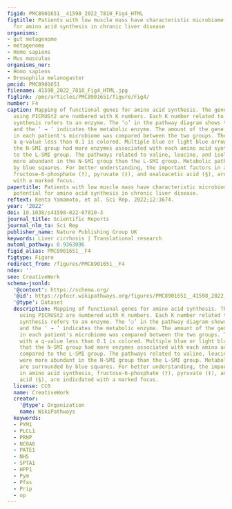 ```yaml
---
figid: PMC8901651__41598_2022_7810_Fig4_HTML
figtitle: Patients with low muscle mass have characteristic microbiome with low potential
  for amino acid synthesis in chronic liver disease
organisms:
- gut metagenome
- metagenome
- Homo sapiens
- Mus musculus
organisms_ner:
- Homo sapiens
- Drosophila melanogaster
pmcid: PMC8901651
filename: 41598_2022_7810_Fig4_HTML.jpg
figlink: /pmc/articles/PMC8901651/figure/Fig4/
number: F4
caption: Mapping of functional genes for amino acid synthesis. The genes predicted
  using PICRUSt2 are numbered with K numbers. Each K number related to amino acid
  synthesis refers to an enzyme. The ‘○’ in the pathway diagram shows the metabolite,
  and the ‘ → ’ indicates the metabolic enzyme. The amount of the gene for the enzyme
  in each patient's microbiome was compared between the two groups. The pathway with
  a q-value less than 0.1 is colored. Multiple blue or light blue arrows show that
  the N-SMI group had more enzymes associated with each amino acid synthesis compared
  to the L-SMI group. The pathways related to valine, leucine, and isoleucine were
  more abundant in the N-SMI group than the L-SMI group. Metabolic pathways are surrounded
  by blue squares. For better understanding, the important factors in amino acid synthesis,
  fructose-6-phosphate (†), pyruvate (‡), and oxaloacetic acid (§), are indicdated
  with a marked focus.
papertitle: Patients with low muscle mass have characteristic microbiome with low
  potential for amino acid synthesis in chronic liver disease.
reftext: Kenta Yamamoto, et al. Sci Rep. 2022;12:3674.
year: '2022'
doi: 10.1038/s41598-022-07810-3
journal_title: Scientific Reports
journal_nlm_ta: Sci Rep
publisher_name: Nature Publishing Group UK
keywords: Liver cirrhosis | Translational research
automl_pathway: 0.9363096
figid_alias: PMC8901651__F4
figtype: Figure
redirect_from: /figures/PMC8901651__F4
ndex: ''
seo: CreativeWork
schema-jsonld:
  '@context': https://schema.org/
  '@id': https://pfocr.wikipathways.org/figures/PMC8901651__41598_2022_7810_Fig4_HTML.html
  '@type': Dataset
  description: Mapping of functional genes for amino acid synthesis. The genes predicted
    using PICRUSt2 are numbered with K numbers. Each K number related to amino acid
    synthesis refers to an enzyme. The ‘○’ in the pathway diagram shows the metabolite,
    and the ‘ → ’ indicates the metabolic enzyme. The amount of the gene for the enzyme
    in each patient's microbiome was compared between the two groups. The pathway
    with a q-value less than 0.1 is colored. Multiple blue or light blue arrows show
    that the N-SMI group had more enzymes associated with each amino acid synthesis
    compared to the L-SMI group. The pathways related to valine, leucine, and isoleucine
    were more abundant in the N-SMI group than the L-SMI group. Metabolic pathways
    are surrounded by blue squares. For better understanding, the important factors
    in amino acid synthesis, fructose-6-phosphate (†), pyruvate (‡), and oxaloacetic
    acid (§), are indicdated with a marked focus.
  license: CC0
  name: CreativeWork
  creator:
    '@type': Organization
    name: WikiPathways
  keywords:
  - PYM1
  - PLCL1
  - PRNP
  - NCOA6
  - PATE1
  - NHS
  - SPTA1
  - HPP1
  - Pym
  - Pfas
  - Prip
  - op
---
```

